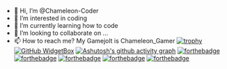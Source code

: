 - 👋 Hi, I’m @Chameleon-Coder
- 👀 I’m interested in coding
- 🌱 I’m currently learning how to code
- 💞️ I’m looking to collaborate on ...
- 📫 How to reach me? My Gamejolt is Chameleon_Gamer
[![trophy](https://github-profile-trophy.vercel.app/?username=Chameleon-Coder&theme=darkhub)](https://github.com/ryo-ma/github-profile-trophy)
[![GitHub WidgetBox](https://github-widgetbox.vercel.app/api/profile?username=Chameleon-Coder&data=followers,repositories,stars,commits)](https://github.com/Jurredr/github-widgetbox)
[![Ashutosh's github activity graph](https://activity-graph.herokuapp.com/graph?username=Chameleon-Coder&bg_color=000000&color=ffffff&line=ffffff&point=ada4a4&area=true&hide_border=true)](https://github.com/ashutosh00710/github-readme-activity-graph)
[![forthebadge](https://forthebadge.com/images/badges/does-not-contain-treenuts.svg)](http://forthebadge.com)
[![forthebadge](https://forthebadge.com/images/badges/compatibility-club-penguin.svg)](http://forthebadge.com)
[![forthebadge](https://forthebadge.com/images/badges/powered-by-electricity.svg)](http://forthebadge.com)
[![forthebadge](https://forthebadge.com/images/badges/made-with-crayons.svg)](https://forthebadge.com)
[![forthebadge](https://forthebadge.com/images/badges/contains-tasty-spaghetti-code.svg)](https://forthebadge.com)
